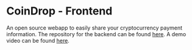 # CoinDrop - Frontend
An open source webapp to easily share your cryptocurrency payment information. The repository for 
the backend can be found [here](https://github.com/frankfka/CoinDrop-Backend). A demo video can be found [here](https://youtu.be/INIh8Kp4gSA).
